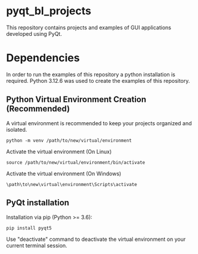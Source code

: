 # pyqt_bl_projects
This repository contains projects and examples of GUI applications developed using PyQt.

# Dependencies
In order to run the examples of this repository a python installation is required. Python 3.12.6 was used to create the examples of this repository.

## Python Virtual Environment Creation (Recommended)

A virtual environment is recommended to keep your projects organized and isolated.

```
python -m venv /path/to/new/virtual/environment
```

Activate the virtual environment (On Linux)

```
source /path/to/new/virtual/environment/bin/activate
```

Activate the virtual environment (On Windows)

```
\path\to\new\virtual\environment\Scripts\activate
```

## PyQt installation

Installation via pip (Python >= 3.6):

```
pip install pyqt5
```

Use "deactivate" command to deactivate the virtual environment on your current terminal session.